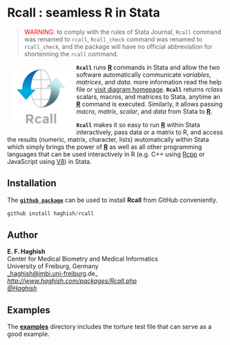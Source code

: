# Rcall : seamless R in Stata

> <span style="color:red;">WARNING</span>: to comply with the rules of Stata Journal, `Rcall` command was renamed to `rcall`, `Rcall_check` command was renamed to `rcall_check`, and the package will have no official abbreviation for shortenning the `rcall` command. 


<a href="http://haghish.com/markdoc"><img src="./Documentation/Rcall.png" align="left" width="140" hspace="10" vspace="6"></a>

__`Rcall`__ runs [__R__](https://cran.r-project.org/) commands in Stata and allow the two software automatically communicate _variables_, 
_matrices_, and _data_. more information read the help file or 
[visit diagram homepage](http://www.haghish.com/packages/Rcall.php). 
__`Rcall`__ returns _rclass_ scalars, macros, and matrices to Stata, anytime an [__R__](https://cran.r-project.org/) command is executed. 
Similarly, it allows passing _macro_, _matrix_, _scalar_, and _data_ from Stata to [__R__](https://cran.r-project.org/). 

__`Rcall`__ makes it so easy to run [__R__](https://cran.r-project.org/) within Stata interactively, pass data or a matrix to R, 
and access the results (numeric, matrix, character, lists) wutomatically within Stata which simply brings the power of [__R__](https://cran.r-project.org/) as well as all other programming languages that can be used interactively in R (e.g. C++ using [Rcpp](http://rcpp.org/) or JavaScript using [V8](https://cran.r-project.org/web/packages/V8/index.html)) in Stata. 

Installation
------------

The [__`github package`__](https://github.com/haghish/github) can be used to install __Rcall__ from GitHub conveniently. 

```js
github install haghish/rcall
```

Author
------
  **E. F. Haghish**  
  Center for Medical Biometry and Medical Informatics    
  University of Freiburg, Germany        
  _haghish@imbi.uni-freiburg.de_       
  _http://www.haghish.com/packages/Rcall.php_      
  _[@Haghish](https://twitter.com/Haghish)_      
  


Examples
------------

The [__examples__](https://github.com/haghish/Rcall/tree/master/examples) directory includes the torture test file that can serve as a good example. 
